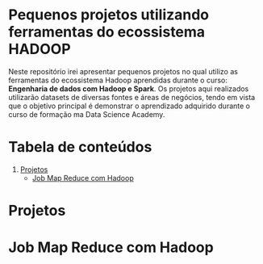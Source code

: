 <h1>Pequenos projetos utilizando ferramentas do ecossistema HADOOP</h1>
 


 Neste repositório irei apresentar pequenos projetos no qual utilizo as ferramentas do ecossistema Hadoop aprendidas durante o curso: 
**Engenharia de dados com Hadoop e Spark**. Os projetos aqui realizados utilizarão datasets de diversas fontes e áreas de negócios, 
tendo em vista que o objetivo principal é demonstrar o aprendizado adquirido durante o curso de formação ma Data Science Academy. 

# Tabela de conteúdos 

1. [Projetos](https://github.com/CaioBrainer/hadoop_ecosystem_little_projects#projetos)
   - [Job Map Reduce com Hadoop](https://github.com/CaioBrainer/hadoop_ecosystem_little_projects#job_map_reduce_com_hadoop)


# Projetos

# Job Map Reduce com Hadoop 
